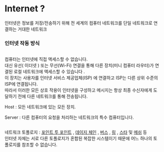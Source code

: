 # Internet ?

인터넷은 정보를 저장/전송하기 위해 전 세계의 컴퓨터 네트워크를 단일 네트워크로 연결하는 거대한 네트워크

### 인터넷 작동 방식

<figure><img src="https://github.com/cheatsnake/backend-cheats/raw/master/files/network-internet/Internet.png" alt=""><figcaption></figcaption></figure>

컴퓨터는 인터넷에 직접 액세스할 수 없습니다.\
대신 유선( 이더넷 ) 또는 무선(Wi-Fi) 연결을 통해 다른 장치(미니 컴퓨터 라우터)가 연결된 로컬 네트워크에 액세스할 수 있습니다 . \
이 장치는 사용자를 인터넷 서비스 제공업체(ISP) 에 연결하고 ISP는 다른 상위 수준의 ISP에 연결됩니다. \
따라서 이러한 모든 상호 작용이 인터넷을 구성하고 메시지는 항상 최종 수신자에게 도달하기 전에 다른 네트워크를 통해 전송됩니다.

Host : 모든 네트워크에 있는 모든 장치.

Server : 다른 컴퓨터의 요청을 처리하는 네트워크의 특수 컴퓨터입니다.

<figure><img src="https://github.com/cheatsnake/backend-cheats/raw/master/files/network-internet/topologies.png" alt=""><figcaption></figcaption></figure>

네트워크 토폴로지 : [포인트 투 포인트](https://en.wikipedia.org/wiki/Point-to-point\_\(telecommunications\)) , [데이지 체인](https://en.wikipedia.org/wiki/Daisy\_chain\_\(electrical\_engineering\)) , [버스](https://en.wikipedia.org/wiki/Bus\_network) , [링](https://en.wikipedia.org/wiki/Ring\_network) , [스타](https://en.wikipedia.org/wiki/Star\_network) 및 [메쉬](https://github.com/cheatsnake/backend-cheats/blob/master)  등\
인터넷 자체는 서로 다른 토폴로지가 혼합된 복잡한 시스템이기 때문에 어느 하나의 토폴로지를 참조할 수 없습니다.
